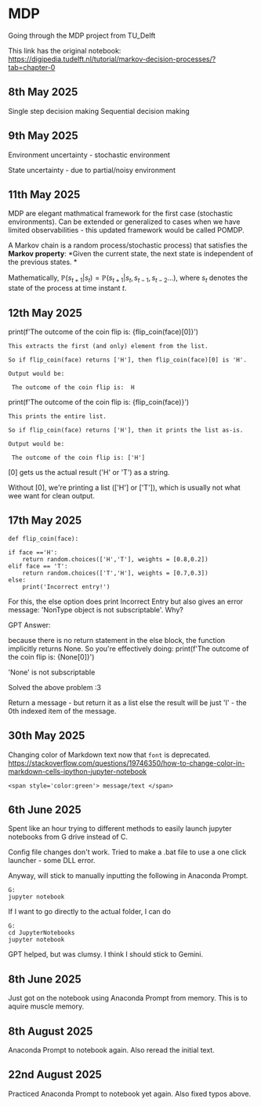 # MDP
Going through the MDP project from TU_Delft



This link has the original notebook: https://digipedia.tudelft.nl/tutorial/markov-decision-processes/?tab=chapter-0

## 8th May 2025 
Single step decision making 
Sequential decision making

## 9th May 2025
Environment uncertainty  - stochastic environment

State uncertainty - due to partial/noisy environment

## 11th May 2025

MDP are elegant mathmatical framework for the first case (stochastic environments). Can be extended or generalized to cases when we have limited observabilities - this updated framework would be called POMDP.

A Markov chain is a random process/stochastic process) that satisfies the **Markov property**: *Given the current state, the next state is independent of the previous states. *

Mathematically, $\mathbb{P}(s_{t+1} | s_{t}) = \mathbb{P}(s_{t+1} | s_{t}, s_{t-1}, s_{t-2} \ldots)$, where $s_t$ denotes the state of the process at time instant $t$.


## 12th May 2025 

print(f'The outcome of the coin flip is: {flip_coin(face)[0]}')

    This extracts the first (and only) element from the list.

    So if flip_coin(face) returns ['H'], then flip_coin(face)[0] is 'H'.

    Output would be:   
    
  ` The outcome of the coin flip is:  H`

print(f'The outcome of the coin flip is: {flip_coin(face)}')

    This prints the entire list.

    So if flip_coin(face) returns ['H'], then it prints the list as-is.

    Output would be:

   ` The outcome of the coin flip is: ['H']`


   [0] gets us the actual result ('H' or 'T') as a string.

 Without [0], we're printing a list (['H'] or ['T']), which is usually not what wee want for clean output.



## 17th May 2025


    def flip_coin(face):
    
    if face =='H': 
        return random.choices(['H','T'], weights = [0.8,0.2])
    elif face == 'T':
        return random.choices(['T','H'], weights = [0.7,0.3])
    else: 
        print('Incorrect entry!')


For this, the else option does print Incorrect Entry but also gives an error message: 'NonType object is not subscriptable'.  Why? 


GPT Answer: 

because there is no return statement in the else block, the function implicitly returns None.
So you're effectively doing:
print(f'The outcome of the coin flip is: {None[0]}')

'None' is not subscriptable 


Solved the above problem :3 

Return a message - but return it as a list else the result will be just 'I'  - the 0th indexed item of the message. 




## 30th May 2025

Changing color of Markdown text now that `font` is deprecated.  https://stackoverflow.com/questions/19746350/how-to-change-color-in-markdown-cells-ipython-jupyter-notebook

```<span style='color:green'> message/text </span>```

## 6th June 2025 
Spent like an hour trying to different methods to easily launch jupyter notebooks from G drive instead of C.   

Config file changes don't work.  Tried to make a .bat file to use a one click launcher - some DLL error. 

Anyway, will stick to manually inputting the following in Anaconda Prompt. 

    G: 
    jupyter notebook


If I want to go directly to the actual folder, I can do 
    
    G: 
    cd JupyterNotebooks
    jupyter notebook

GPT helped, but was clumsy.  I think I should stick to Gemini. 

## 8th June 2025 

Just got on the notebook using Anaconda Prompt from memory.  This is to aquire muscle memory. 

## 8th August 2025 

Anaconda Prompt to notebook again.  Also reread the initial text. 

## 22nd August 2025 

Practiced Anaconda Prompt to notebook yet again.  Also fixed typos above. 

